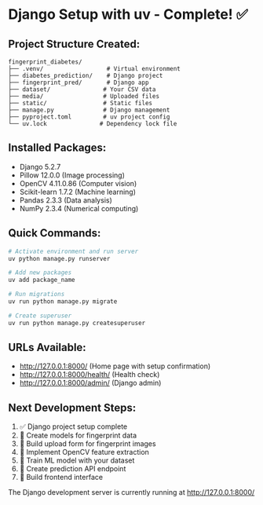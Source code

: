 # Django Setup with uv - Complete! ✅

## Project Structure Created:
```
fingerprint_diabetes/
├── .venv/                  # Virtual environment
├── diabetes_prediction/    # Django project
├── fingerprint_pred/       # Django app
├── dataset/               # Your CSV data
├── media/                 # Uploaded files
├── static/                # Static files
├── manage.py              # Django management
├── pyproject.toml         # uv project config
└── uv.lock               # Dependency lock file
```

## Installed Packages:
- Django 5.2.7
- Pillow 12.0.0 (Image processing)
- OpenCV 4.11.0.86 (Computer vision)
- Scikit-learn 1.7.2 (Machine learning) 
- Pandas 2.3.3 (Data analysis)
- NumPy 2.3.4 (Numerical computing)

## Quick Commands:
```bash
# Activate environment and run server
uv python manage.py runserver

# Add new packages
uv add package_name

# Run migrations
uv run python manage.py migrate

# Create superuser
uv run python manage.py createsuperuser
```

## URLs Available:
- http://127.0.0.1:8000/ (Home page with setup confirmation)
- http://127.0.0.1:8000/health/ (Health check)
- http://127.0.0.1:8000/admin/ (Django admin)

## Next Development Steps:
1. ✅ Django project setup complete
2. 🔄 Create models for fingerprint data
3. 🔄 Build upload form for fingerprint images
4. 🔄 Implement OpenCV feature extraction
5. 🔄 Train ML model with your dataset
6. 🔄 Create prediction API endpoint
7. 🔄 Build frontend interface

The Django development server is currently running at http://127.0.0.1:8000/
